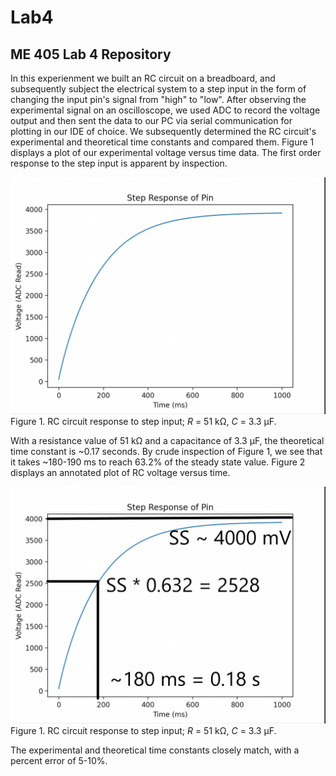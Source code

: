 # Lab4
## ME 405 Lab 4 Repository

In this experienment we built an RC circuit on a breadboard, and subsequently subject the electrical system to a step input 
in the form of changing the input pin's signal from "high" to "low". After observing the experimental signal on an oscilloscope, we
used ADC to record the voltage output and then sent the data to our PC via serial communication for plotting in our IDE
of choice. We subsequently determined the RC circuit's experimental and theoretical time constants and compared them. Figure 1 displays
a plot of our experimental voltage versus time data. The first order response to the step input is apparent by inspection.

![RC circuit response to a step input](Response_Plot1.png)
<br>
Figure 1. RC circuit response to step input; *R* = 51 k&Omega;, *C* = 3.3 &mu;F.

With a resistance value of 51 k&Omega; and a capacitance of 3.3 &mu;F, the theoretical time constant is ~0.17 seconds. By crude 
inspection of Figure 1, we see that it takes ~180-190 ms to reach 63.2% of the steady state value. Figure 2 displays an annotated
plot of RC voltage versus time. 

![Annotated RC circuit step response](Response_Plot.png)
<br>
Figure 1. RC circuit response to step input; *R* = 51 k&Omega;, *C* = 3.3 &mu;F.

The experimental and theoretical time constants closely match, with a percent error of 5-10%.

